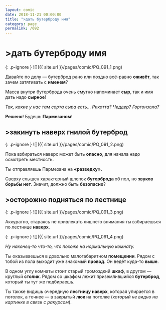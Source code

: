 ```yaml
---
layout: comic
date: 2018-11-21 00:00:00
title: ">дать бутерброду имя"
category: page
permalink: /092
---
```


# >дать бутерброду имя

{: .p-ignore }
![]({{ site.url }}/pages/comic/PQ_091_1.png)

Давайте по делу — бутерброд рано или поздно всё-равно <strong>оживёт</strong>, так зачем затягивать с <strong>именем</strong>?

Масса внутри бутерброда очень смутно напоминает <strong>сыр</strong>, так и имя дать надо <strong>сырное</strong>!

<em>Так, какие у нас там сорта сыра есть… Рикотта? Чеддер? Горгонзола?</em>

<strong>Решено</strong>! Будешь <strong>Пармезаном</strong>!

## >закинуть наверх гнилой бутерброд

{: .p-ignore }
![]({{ site.url }}/pages/comic/PQ_091_2.png)

Пока взбираться наверх может быть <strong>опасно</strong>, для начала надо осмотреть местность.

Ты отправляешь Пармезана на <strong>«разведку».</strong>

Сверху слышен характерный шлепок <strong>бутерброда </strong>об пол, но <strong>звуков борьбы нет</strong>. Значит, должно быть <strong>безопасно</strong>?

## >осторожно подняться по лестнице

{: .p-ignore }
![]({{ site.url }}/pages/comic/PQ_091_3.png)

Аккуратно, стараясь не привлекать лишнего внимания ты взбираешься по лестнице <strong>наверх</strong>.

{: .p-ignore }
![]({{ site.url }}/pages/comic/PQ_091_4.png)

<em>Ну наконец-то что-то, что похоже на нормальную комнату.</em>

Ты оказываешься в довольно малогабаритном <strong>помещении</strong>. Рядом с тобой из пола выходит уже знакомый <strong>провод</strong>. Он ведёт куда-то <strong>выше</strong>.

В одном углу комнаты стоит старый громоздкий <strong>шкаф</strong>, в другом — круглый <strong>столик</strong>. Рядом со шкафом лежит приземлившийся <strong>бутерброд</strong>, который ты тут же подбираешь.

Ты также видишь очередную <strong>лестницу наверх</strong>, которая упирается в потолок, а точнее — в закрытый <strong>люк </strong>на потолке (<em>который не видно на картинке в связи с ракурсом</em>).
